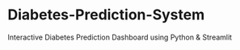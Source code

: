 # Diabetes-Prediction-System
Interactive Diabetes Prediction Dashboard using Python &amp; Streamlit

